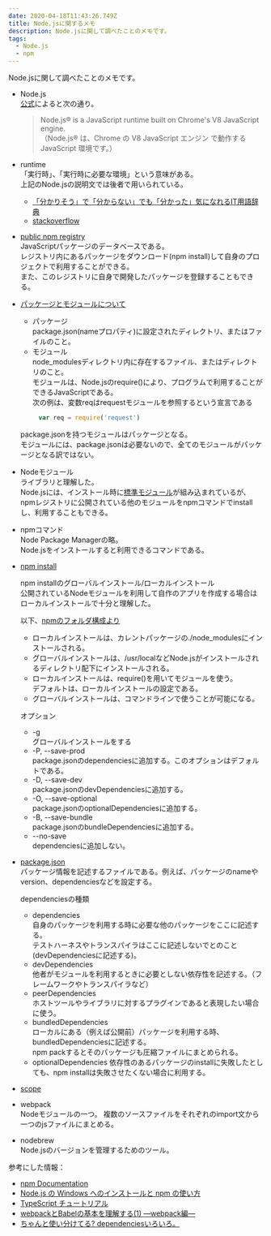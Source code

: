```yaml
---
date: 2020-04-18T11:43:26.749Z
title: Node.jsに関するメモ
description: Node.jsに関して調べたことのメモです。
tags:
  - Node.js
  - npm
---
```

Node.jsに関して調べたことのメモです。

* Node.js\
  [公式](https://nodejs.org/en/)によると次の通り。  

  > Node.js® is a JavaScript runtime built on Chrome's V8 JavaScript engine.\
  > （Node.js® は、Chrome の V8 JavaScript エンジン で動作する JavaScript 環境です。）
* runtime\
  「実行時」、「実行時に必要な環境」という意味がある。\
  上記のNode.jsの説明文では後者で用いられている。  

  * [「分かりそう」で「分からない」でも「分かった」気になれるIT用語辞典](https://wa3.i-3-i.info/word13464.html)  
  * [stackoverflow](https://stackoverflow.com/questions/3900549/what-is-runtime/3900561)
* [public npm registry](https://docs.npmjs.com/about-the-public-npm-registry)\
  JavaScriptパッケージのデータベースである。\
  レジストリ内にあるパッケージをダウンロード(npm install)して自身のプロジェクトで利用することができる。\
  また、このレジストリに自身で開発したパッケージを登録することもできる。
* [パッケージとモジュールについて](https://docs.npmjs.com/about-packages-and-modules)  

  * パッケージ\
    package.json(nameプロパティ)に設定されたディレクトリ、またはファイルのこと。  
  * モジュール\
    node_modulesディレクトリ内に存在するファイル、またはディレクトリのこと。\
    モジュールは、Node.jsのrequire()により、プログラムで利用することができるJavaScriptである。\
    次の例は、変数reqはrequestモジュールを参照するという宣言である

  ```javascript
       var req = require('request')
  ```

  package.jsonを持つモジュールはパッケージとなる。\
  モジュールには、package.jsonは必要ないので、全てのモジュールがパッケージとなる訳ではない。
* Nodeモジュール\
  ライブラリと理解した。\
  Node.jsには、インストール時に[標準モジュール](https://nodejs.org/api/index.html)が組み込まれているが、\
  npmレジストリに公開されている他のモジュールをnpmコマンドでinstallし、利用することもできる。
* npmコマンド\
  Node Package Managerの略。\
  Node.jsをインストールすると利用できるコマンドである。  
* [npm install](https://docs.npmjs.com/cli-commands/install.html)

  npm installのグローバルインストール/ローカルインストール\
  公開されているNodeモジュールを利用して自作のアプリを作成する場合はローカルインストールで十分と理解した。  

  以下、[npmのフォルダ構成より](https://docs.npmjs.com/files/folders)  

  * ローカルインストールは、カレントパッケージの./node_modulesにインストールされる。
  * グローバルインストールは、/usr/localなどNode.jsがインストールされるディレクトリ配下にインストールされる。
  * ローカルインストールは、require()を用いてモジュールを使う。\
    デフォルトは、ローカルインストールの設定である。
  * グローバルインストールは、コマンドラインで使うことが可能になる。

  オプション

  * \-g\
    グローバルインストールをする
  * \-P, --save-prod\
    package.jsonのdependenciesに追加する。このオプションはデフォルトである。
  * \-D, --save-dev\
    package.jsonのdevDependenciesに追加する。
  * \-O, --save-optional\
    package.jsonのoptionalDependenciesに追加する。
  * \-B, --save-bundle\
    package.jsonのbundleDependenciesに追加する。
  * \--no-save\
    dependenciesに追加しない。
* [package.json](https://docs.npmjs.com/files/package.json.html)\
  パッケージ情報を記述するファイルである。例えば、パッケージのnameやversion、dependenciesなどを設定する。

  dependenciesの種類

  * dependencies\
    自身のパッケージを利用する時に必要な他のパッケージをここに記述する。\
    テストハーネスやトランスパイラはここに記述しないでとのこと(devDependenciesに記述する)。
  * devDependencies\
    他者がモジュールを利用するときに必要としない依存性を記述する。（フレームワークやトランスパイラなど）  
  * peerDependencies\
    ホストツールやライブラリに対するプラグインであると表現したい場合に使う。
  * bundledDependencies\
    ローカルにある（例えば公開前）パッケージを利用する時、bundledDependenciesに記述する。\
    npm packするとそのパッケージも圧縮ファイルにまとめられる。
  * optionalDependencies 依存性のあるパッケージのinstallに失敗したとしても、npm installは失敗させたくない場合に利用する。
* [scope](https://docs.npmjs.com/misc/scope)
* webpack\
  Nodeモジュールの一つ。 複数のソースファイルをそれぞれのimport文から一つのjsファイルにまとめる。
* nodebrew\
  Node.jsのバージョンを管理するためのツール。

参考にした情報：

* [npm Documentation](https://docs.npmjs.com/)
* [Node.js の Windows へのインストールと npm の使い方](http://yohshiy.blog.fc2.com/blog-category-35.html)
* [TypeScript チュートリアル](https://qiita.com/EBIHARA_kenji/items/31b7c1c62426bdabd263)
* [webpackとBabelの基本を理解する(1) ―webpack編―](https://qiita.com/koedamon/items/3e64612d22f3473f36a4)
* [ちゃんと使い分けてる? dependenciesいろいろ。](https://qiita.com/cognitom/items/acc3ffcbca4c56cf2b95)